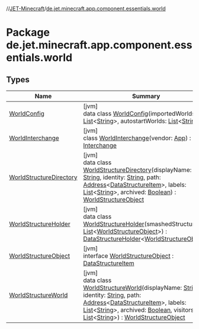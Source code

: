 //[JET-Minecraft](../../index.md)/[de.jet.minecraft.app.component.essentials.world](index.md)

# Package de.jet.minecraft.app.component.essentials.world

## Types

| Name | Summary |
|---|---|
| [WorldConfig](-world-config/index.md) | [jvm]<br>data class [WorldConfig](-world-config/index.md)(importedWorlds: [List](https://kotlinlang.org/api/latest/jvm/stdlib/kotlin.collections/-list/index.html)&lt;[String](https://kotlinlang.org/api/latest/jvm/stdlib/kotlin/-string/index.html)&gt;, autostartWorlds: [List](https://kotlinlang.org/api/latest/jvm/stdlib/kotlin.collections/-list/index.html)&lt;[String](https://kotlinlang.org/api/latest/jvm/stdlib/kotlin/-string/index.html)&gt;) |
| [WorldInterchange](-world-interchange/index.md) | [jvm]<br>class [WorldInterchange](-world-interchange/index.md)(vendor: [App](../de.jet.minecraft.structure.app/-app/index.md)) : [Interchange](../de.jet.minecraft.structure.command/-interchange/index.md) |
| [WorldStructureDirectory](-world-structure-directory/index.md) | [jvm]<br>data class [WorldStructureDirectory](-world-structure-directory/index.md)(displayName: [String](https://kotlinlang.org/api/latest/jvm/stdlib/kotlin/-string/index.html), identity: [String](https://kotlinlang.org/api/latest/jvm/stdlib/kotlin/-string/index.html), path: [Address](../../../JET-Native/-j-e-t--native/de.jet.library.tool.smart.positioning/-address/index.md)&lt;[DataStructureItem](../../../JET-Native/-j-e-t--native/de.jet.library.structure/-data-structure-item/index.md)&gt;, labels: [List](https://kotlinlang.org/api/latest/jvm/stdlib/kotlin.collections/-list/index.html)&lt;[String](https://kotlinlang.org/api/latest/jvm/stdlib/kotlin/-string/index.html)&gt;, archived: [Boolean](https://kotlinlang.org/api/latest/jvm/stdlib/kotlin/-boolean/index.html)) : [WorldStructureObject](-world-structure-object/index.md) |
| [WorldStructureHolder](-world-structure-holder/index.md) | [jvm]<br>data class [WorldStructureHolder](-world-structure-holder/index.md)(smashedStructure: [List](https://kotlinlang.org/api/latest/jvm/stdlib/kotlin.collections/-list/index.html)&lt;[WorldStructureObject](-world-structure-object/index.md)&gt;) : [DataStructureHolder](../../../JET-Native/-j-e-t--native/de.jet.library.structure/-data-structure-holder/index.md)&lt;[WorldStructureObject](-world-structure-object/index.md)&gt; |
| [WorldStructureObject](-world-structure-object/index.md) | [jvm]<br>interface [WorldStructureObject](-world-structure-object/index.md) : [DataStructureItem](../../../JET-Native/-j-e-t--native/de.jet.library.structure/-data-structure-item/index.md) |
| [WorldStructureWorld](-world-structure-world/index.md) | [jvm]<br>data class [WorldStructureWorld](-world-structure-world/index.md)(displayName: [String](https://kotlinlang.org/api/latest/jvm/stdlib/kotlin/-string/index.html), identity: [String](https://kotlinlang.org/api/latest/jvm/stdlib/kotlin/-string/index.html), path: [Address](../../../JET-Native/-j-e-t--native/de.jet.library.tool.smart.positioning/-address/index.md)&lt;[DataStructureItem](../../../JET-Native/-j-e-t--native/de.jet.library.structure/-data-structure-item/index.md)&gt;, labels: [List](https://kotlinlang.org/api/latest/jvm/stdlib/kotlin.collections/-list/index.html)&lt;[String](https://kotlinlang.org/api/latest/jvm/stdlib/kotlin/-string/index.html)&gt;, archived: [Boolean](https://kotlinlang.org/api/latest/jvm/stdlib/kotlin/-boolean/index.html), visitors: [List](https://kotlinlang.org/api/latest/jvm/stdlib/kotlin.collections/-list/index.html)&lt;[String](https://kotlinlang.org/api/latest/jvm/stdlib/kotlin/-string/index.html)&gt;) : [WorldStructureObject](-world-structure-object/index.md) |
